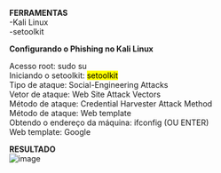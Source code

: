 **FERRAMENTAS** <br>
-Kali Linux<br>
-setoolkit<br>

**Configurando o Phishing no Kali Linux**<br>

Acesso root: sudo su<br>
Iniciando o setoolkit:  <mark> setoolkit </mark> <br>
Tipo de ataque: Social-Engineering Attacks<br>
Vetor de ataque: Web Site Attack Vectors<br>
Método de ataque: Credential Harvester Attack Method <br>
Método de ataque: Web template<br>
Obtendo o endereço da máquina: ifconfig (OU ENTER)<br>
Web template: Google<br>

**RESULTADO**<br>
![image](https://github.com/LuckSLife/pishing-google/assets/89596916/014f4d17-f274-4654-b5f4-9d91eb03714b)

